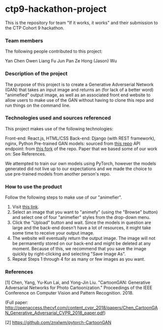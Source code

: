 # ctp9-hackathon-project

This is the repository for team "If it works, it works" and their submission to the CTP Cohort 9 hackathon.

### Team members

The following people contributed to this project:

Yan Chen
Owen Liang
Fu Jun Pan
Ze Hong (Jason) Wu

### Description of the project

The purpose of this project is to create a Generative Adverserial Network (GAN) that takes an input image and returns an (for lack of a better word) "animefied" output image, as well as an associated front end website to allow users to make use of the GAN without having to clone this repo and run things on the command line.

### Technologies used and sources referenced

This project makes use of the following technologies:

Front-end: React.js, HTML/CSS
Back-end: Django (with REST framework), nginx, Python
Pre-trained GAN models: sourced from [this repo](https://github.com/znxlwm/pytorch-CartoonGAN)
API endpoint: from [this fork](https://github.com/doby216/ctp9-hackathon-project) of the repo.
Paper that we based some of our work on: See References.

We attempted to train our own models using PyTorch, however the models generated did not live up to our expectations and we made the choice to use pre-trained models from another person's repo.

### How to use the product

Follow the following steps to make use of our "animefier".

1. Visit [this link](https://cartoonify-website.vercel.app/).
2. Select an image that you want to "animefy" (using the "Browse" button) and select one of four "animefier" styles from the drop-down menu.
3. Click the "Upload" button and wait. Since the models in question are large and the back-end doesn't have a lot of resources, it might take some time to receive your output image.
4. The website will eventually return the output image. The image will not be permanently stored on our back-end and might be deleted at any moment. Because of this, we recommend that you save the image quickly by right-clicking and selecting "Save Image As".
5. Repeat Steps 1 through 4 for as many or few images as you want.

### References

[1] Chen, Yang, Yu-Kun Lai, and Yong-Jin Liu. "CartoonGAN: Generative Adversarial Networks for Photo Cartoonization." Proceedings of the IEEE Conference on Computer Vision and Pattern Recognition. 2018.

(Full paper: http://openaccess.thecvf.com/content_cvpr_2018/papers/Chen_CartoonGAN_Generative_Adversarial_CVPR_2018_paper.pdf)

[2]  https://github.com/znxlwm/pytorch-CartoonGAN



